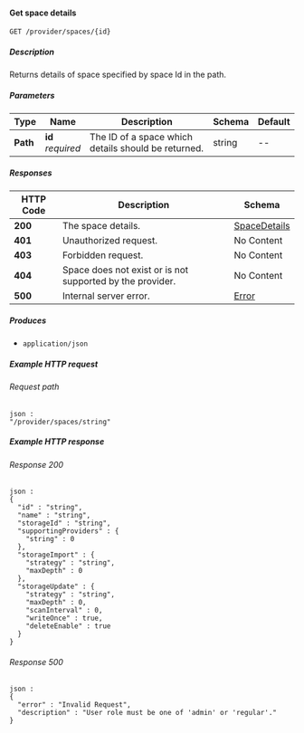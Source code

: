 
<a name="get_space_details"></a>
#### Get space details
```
GET /provider/spaces/{id}
```


##### Description
Returns details of space specified by space Id in the path.


##### Parameters

|Type|Name|Description|Schema|Default|
|---|---|---|---|---|
|**Path**|**id**  <br>*required*|The ID of a space which details should be returned.|string|--|


##### Responses

|HTTP Code|Description|Schema|
|---|---|---|
|**200**|The space details.|[SpaceDetails](../definitions/SpaceDetails.md#spacedetails)|
|**401**|Unauthorized request.|No Content|
|**403**|Forbidden request.|No Content|
|**404**|Space does not exist or is not supported by the provider.|No Content|
|**500**|Internal server error.|[Error](../definitions/Error.md#error)|


##### Produces

* `application/json`


##### Example HTTP request

###### Request path
```
json :
"/provider/spaces/string"
```


##### Example HTTP response

###### Response 200
```
json :
{
  "id" : "string",
  "name" : "string",
  "storageId" : "string",
  "supportingProviders" : {
    "string" : 0
  },
  "storageImport" : {
    "strategy" : "string",
    "maxDepth" : 0
  },
  "storageUpdate" : {
    "strategy" : "string",
    "maxDepth" : 0,
    "scanInterval" : 0,
    "writeOnce" : true,
    "deleteEnable" : true
  }
}
```


###### Response 500
```
json :
{
  "error" : "Invalid Request",
  "description" : "User role must be one of 'admin' or 'regular'."
}
```



